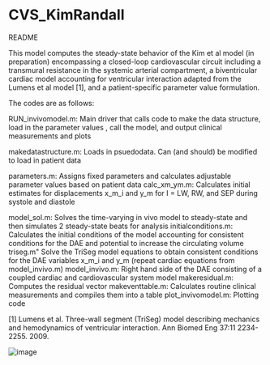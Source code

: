 # CVS_KimRandall


README 

This model computes the steady-state behavior of the Kim et al model (in preparation) encompassing a closed-loop cardiovascular circuit including a transmural resistance in the systemic arterial compartment, a biventricular cardiac model accounting for ventricular interaction adapted from the Lumens et al model [1], and a patient-specific parameter value formulation. 

The codes are as follows: 

RUN_invivomodel.m: Main driver that calls code to make the data structure, load in the parameter values , call the model, and output clinical measurements and plots 

makedatastructure.m: Loads in psuedodata. Can (and should) be modified to load in patient data 

parameters.m: 	Assigns fixed parameters and calculates adjustable parameter values based on patient data 
calc_xm_ym.m:	Calculates initial estimates for displacements x_m_i and y_m for I = LW, RW, and SEP during systole and diastole 

model_sol.m: 	Solves the time-varying in vivo model to steady-state and then simulates 2 steady-state beats for analysis 
initialconditions.m: 	Calculates the initial conditions of the model accounting for consistent conditions for the DAE and potential to increase the circulating volume  
triseg.m" 	Solve the TriSeg model equations to obtain consistent conditions for the DAE variables x_m_i and y_m (repeat cardiac equations from model_invivo.m) 
model_invivo.m: 	Right hand side of the DAE consisting of a coupled cardiac and cardiovascular system model
makeresidual.m: 	Computes the residual vector 
makeventtable.m: 	Calculates routine clinical measurements and compiles them into a table 
plot_invivomodel.m: 	Plotting code 


[1] Lumens et al. Three-wall segment (TriSeg) model describing mechanics and hemodynamics of ventricular interaction. Ann Biomed Eng 37:11 2234-2255. 2009. 


![image](https://user-images.githubusercontent.com/51171638/194114034-55639c27-20b2-4bae-84a6-4880267a6458.png)
